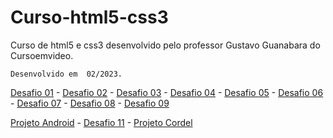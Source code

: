 # Curso-html5-css3

Curso de html5 e css3 desenvolvido pelo professor Gustavo Guanabara do Cursoemvideo.

```
Desenvolvido em  02/2023.
```

<p>
    <a href="https://dionatan2019rodrigues.github.io/Curso-html5-css3/desafio01" target="_blank" rel="external">Desafio 01</a> <span>-</span>
    <a href="https://dionatan2019rodrigues.github.io/Curso-html5-css3/desafio02" target="_blank" rel="external">Desafio 02</a> <span>-</span>
    <a href="https://dionatan2019rodrigues.github.io/Curso-html5-css3/desafio03" target="_blank" rel="external">Desafio 03</a> <span>-</span>
    <a href="https://dionatan2019rodrigues.github.io/Curso-html5-css3/desafio04" target="_blank" rel="external">Desafio 04</a> <span>-</span>
    <a href="https://dionatan2019rodrigues.github.io/Curso-html5-css3/desafio05" target="_blank" rel="external">Desafio 05</a> <span>-</span>
    <a href="https://dionatan2019rodrigues.github.io/Curso-html5-css3/desafio06" target="_blank" rel="external">Desafio 06</a> <span>-</span>
    <a href="https://dionatan2019rodrigues.github.io/Curso-html5-css3/desafio07" target="_blank" rel="external">Desafio 07</a> <span>-</span>
    <a href="https://dionatan2019rodrigues.github.io/Curso-html5-css3/desafio08" target="_blank" rel="external">Desafio 08</a> <span>-</span>
    <a href="https://dionatan2019rodrigues.github.io/Curso-html5-css3/desafio09" target="_blank" rel="external">Desafio 09</a>
</p>
<p>
    <a href="https://dionatan2019rodrigues.github.io/Curso-html5-css3/desafio10" target="_blank" rel="external">Projeto Android</a> <span>-</span>
    <a href="https://dionatan2019rodrigues.github.io/Curso-html5-css3/desafio11" target="_blank" rel="external">Desafio 11</a> <span>-</span>
    <a href="https://dionatan2019rodrigues.github.io/Curso-html5-css3/desafio12" target="_blank" rel="external">Projeto Cordel</a>
</p>

